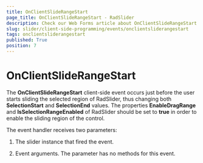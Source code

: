 ```yaml
---
title: OnClientSlideRangeStart
page_title: OnClientSlideRangeStart - RadSlider
description: Check our Web Forms article about OnClientSlideRangeStart.
slug: slider/client-side-programming/events/onclientsliderangestart
tags: onclientsliderangestart
published: True
position: 7
---
```


# OnClientSlideRangeStart

The **OnClientSlideRangeStart** client-side event occurs just before the user starts sliding the selected region of RadSlider, thus changing both **SelectionStart** and **SelectionEnd** values. The properties **EnableDragRange** and **IsSelectionRangeEnabled** of RadSlider should be set to **true** in order to enable the sliding region of the control.

The event handler receives two parameters:

1. The slider instance that fired the event.

1. Event arguments. The parameter has no methods for this event.
